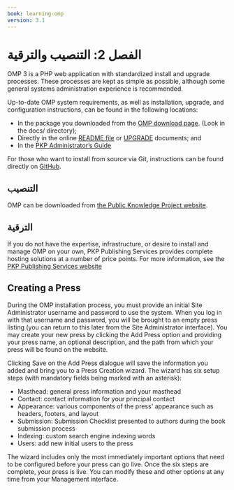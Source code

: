 ```yaml
---
book: learning-omp
version: 3.1
---
```


# الفصل 2: التنصيب والترقية

OMP 3 is a PHP web application with standardized install and upgrade processes. These processes are kept as simple as possible, although some general systems administration experience is recommended.

Up-to-date OMP system requirements, as well as installation, upgrade, and configuration instructions, can be found in the following locations:

* In the package you downloaded from the [OMP download page](https://pkp.sfu.ca/omp/omp_download/). (Look in the docs/ directory);
* Directly in the online [README file](https://pkp.sfu.ca/omp/README) or [UPGRADE](https://pkp.sfu.ca/omp/UPGRADE) documents; and
* In the [PKP Administrator’s Guide](https://docs.pkp.sfu.ca/admin-guide/)

For those who want to install from source via Git, instructions can be found directly on [GitHub](https://github.com/pkp/omp).

## التنصيب

OMP can be downloaded from [the Public Knowledge Project website](https://pkp.sfu.ca/omp/omp_download/).

## الترقية

If you do not have the expertise, infrastructure, or desire to install and manage OMP on your own, PKP Publishing Services provides complete hosting solutions at a number of price points. For more information, see the [PKP Publishing Services website](https://pkpservices.sfu.ca/)

## Creating a Press

During the OMP installation process, you must provide an initial Site Administrator username and password to use the system. When you log in with that username and password, you will be brought to an empty press listing (you can return to this later from the Site Administrator interface). You may create your new press by clicking the Add Press option and providing your press name, an optional description, and the path from which your press will be found on the website.

Clicking Save on the Add Press dialogue will save the information you added and bring you to a Press Creation wizard. The wizard has six setup steps (with mandatory fields being marked with an asterisk):

* Masthead: general press information and your masthead
* Contact: contact information for your principal contact
* Appearance: various components of the press' appearance such as headers, footers, and layout
* Submission: Submission Checklist presented to authors during the book submission process
* Indexing: custom search engine indexing words
* Users: add new initial users to the press

The wizard includes only the most immediately important options that need to be configured before your press can go live. Once the six steps are complete, your press is live. You can modify these and other options at any time from your Management interface.
